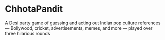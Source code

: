 # ChhotaPandit
A Desi party game of guessing and acting out Indian pop culture references — Bollywood, cricket, advertisements, memes, and more — played over three hilarious rounds
